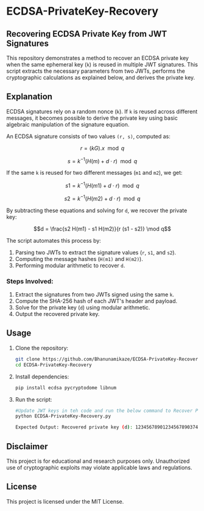 # ECDSA-PrivateKey-Recovery
## Recovering ECDSA Private Key from JWT Signatures

This repository demonstrates a method to recover an ECDSA private key when the same ephemeral key (`k`) is reused in multiple JWT signatures. This script extracts the necessary parameters from two JWTs, performs the cryptographic calculations as explained below, and derives the private key.

##  Explanation
ECDSA signatures rely on a random nonce (`k`). If `k` is reused across different messages, it becomes possible to derive the private key using basic algebraic manipulation of the signature equation.

An ECDSA signature consists of two values `(r, s)`, computed as:
```math
r = (kG).x \mod q
```

```math
s = k^{-1} (H(m) + d \cdot r) \mod q
```

If the same `k` is reused for two different messages (`m1` and `m2`), we get:
```math
s1 = k^{-1} (H(m1) + d \cdot r) \mod q
```

```math
s2 = k^{-1} (H(m2) + d \cdot r) \mod q
```

By subtracting these equations and solving for `d`, we recover the private key:
```math
d = \frac{s2 H(m1) - s1 H(m2)}{r (s1 - s2)} \mod q
```

The script automates this process by:
1. Parsing two JWTs to extract the signature values (`r`, `s1`, and `s2`).
2. Computing the message hashes (`H(m1)` and `H(m2)`).
3. Performing modular arithmetic to recover `d`.

### Steps Involved:
1. Extract the signatures from two JWTs signed using the same `k`.
2. Compute the SHA-256 hash of each JWT's header and payload.
3. Solve for the private key (`d`) using modular arithmetic.
4. Output the recovered private key.

## Usage

1. Clone the repository:
   ```bash
   git clone https://github.com/Bhanunamikaze/ECDSA-PrivateKey-Recovery.git
   cd ECDSA-PrivateKey-Recovery
   ```

2. Install dependencies:
   ```bash
   pip install ecdsa pycryptodome libnum
   ```

3. Run the script:
   ```bash
   #Update JWT keys in teh code and run the below command to Recover Private Key
   python ECDSA-PrivateKey-Recovery.py
   
   Expected Output: Recovered private key (d): 1234567890123456789037412598746321544155
   
   ```

## Disclaimer

This project is for educational and research purposes only. Unauthorized use of cryptographic exploits may violate applicable laws and regulations.

## License

This project is licensed under the MIT License.

